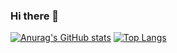 ### Hi there 👋

[![Anurag's GitHub stats](https://github-readme-stats.vercel.app/api?username=karmaester&show_icons=true&bg_color=45,833ab4,cfd0d1,cfd0d1,e0e0e0,e0e0e0,fbfaf9,fbfaf9,fbfaf9)](https://github.com/anuraghazra/github-readme-stats)
[![Top Langs](https://github-readme-stats.vercel.app/api/top-langs/?username=karmaester&layout=compact&bg_color=315,833ab4,cfd0d1,cfd0d1,e0e0e0,e0e0e0,fbfaf9,fbfaf9,fbfaf9)](https://github.com/anuraghazra/github-readme-stats)

<!--
**karmaester/karmaester** is a ✨ _special_ ✨ repository because its `README.md` (this file) appears on your GitHub profile.

Here are some ideas to get you started:

- 🔭 I’m currently working on ...
- 🌱 I’m currently learning ...
- 👯 I’m looking to collaborate on ...
- 🤔 I’m looking for help with ...
- 💬 Ask me about ...
- 📫 How to reach me: ...
- 😄 Pronouns: ...
- ⚡ Fun fact: ...
-->

